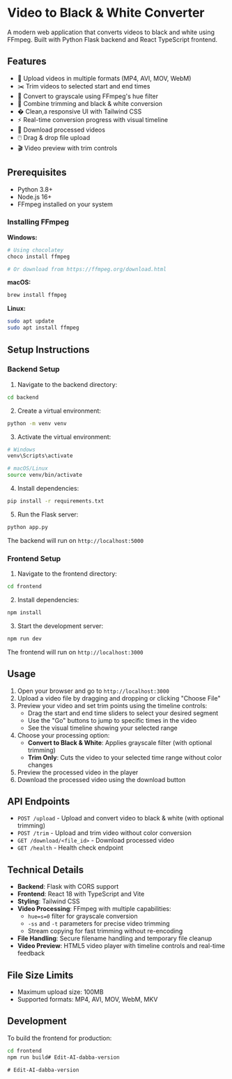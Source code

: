 # Video to Black & White Converter

A modern web application that converts videos to black and white using FFmpeg. Built with Python Flask backend and React TypeScript frontend.

## Features

- 🎥 Upload videos in multiple formats (MP4, AVI, MOV, WebM)
- ✂️ Trim videos to selected start and end times
- 🎨 Convert to grayscale using FFmpeg's hue filter
- 🔄 Combine trimming and black & white conversion
- � Clean,a responsive UI with Tailwind CSS
- ⚡ Real-time conversion progress with visual timeline
- 💾 Download processed videos
- 🖱️ Drag & drop file upload
- 🎬 Video preview with trim controls

## Prerequisites

- Python 3.8+
- Node.js 16+
- FFmpeg installed on your system

### Installing FFmpeg

**Windows:**
```bash
# Using chocolatey
choco install ffmpeg

# Or download from https://ffmpeg.org/download.html
```

**macOS:**
```bash
brew install ffmpeg
```

**Linux:**
```bash
sudo apt update
sudo apt install ffmpeg
```

## Setup Instructions

### Backend Setup

1. Navigate to the backend directory:
```bash
cd backend
```

2. Create a virtual environment:
```bash
python -m venv venv
```

3. Activate the virtual environment:
```bash
# Windows
venv\Scripts\activate

# macOS/Linux
source venv/bin/activate
```

4. Install dependencies:
```bash
pip install -r requirements.txt
```

5. Run the Flask server:
```bash
python app.py
```

The backend will run on `http://localhost:5000`

### Frontend Setup

1. Navigate to the frontend directory:
```bash
cd frontend
```

2. Install dependencies:
```bash
npm install
```

3. Start the development server:
```bash
npm run dev
```

The frontend will run on `http://localhost:3000`

## Usage

1. Open your browser and go to `http://localhost:3000`
2. Upload a video file by dragging and dropping or clicking "Choose File"
3. Preview your video and set trim points using the timeline controls:
   - Drag the start and end time sliders to select your desired segment
   - Use the "Go" buttons to jump to specific times in the video
   - See the visual timeline showing your selected range
4. Choose your processing option:
   - **Convert to Black & White**: Applies grayscale filter (with optional trimming)
   - **Trim Only**: Cuts the video to your selected time range without color changes
5. Preview the processed video in the player
6. Download the processed video using the download button

## API Endpoints

- `POST /upload` - Upload and convert video to black & white (with optional trimming)
- `POST /trim` - Upload and trim video without color conversion
- `GET /download/<file_id>` - Download processed video
- `GET /health` - Health check endpoint

## Technical Details

- **Backend**: Flask with CORS support
- **Frontend**: React 18 with TypeScript and Vite
- **Styling**: Tailwind CSS
- **Video Processing**: FFmpeg with multiple capabilities:
  - `hue=s=0` filter for grayscale conversion
  - `-ss` and `-t` parameters for precise video trimming
  - Stream copying for fast trimming without re-encoding
- **File Handling**: Secure filename handling and temporary file cleanup
- **Video Preview**: HTML5 video player with timeline controls and real-time feedback

## File Size Limits

- Maximum upload size: 100MB
- Supported formats: MP4, AVI, MOV, WebM, MKV

## Development

To build the frontend for production:
```bash
cd frontend
npm run build#   E d i t - A I - d a b b a - v e r s i o n  
 #   E d i t - A I - d a b b a - v e r s i o n  
 